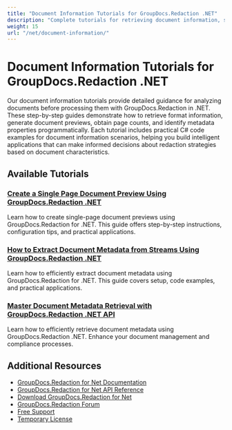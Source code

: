 ```yaml
---
title: "Document Information Tutorials for GroupDocs.Redaction .NET"
description: "Complete tutorials for retrieving document information, supported formats, and generating page previews with GroupDocs.Redaction for .NET."
weight: 15
url: "/net/document-information/"
---
```


# Document Information Tutorials for GroupDocs.Redaction .NET

Our document information tutorials provide detailed guidance for analyzing documents before processing them with GroupDocs.Redaction in .NET. These step-by-step guides demonstrate how to retrieve format information, generate document previews, obtain page counts, and identify metadata properties programmatically. Each tutorial includes practical C# code examples for document information scenarios, helping you build intelligent applications that can make informed decisions about redaction strategies based on document characteristics.

## Available Tutorials

### [Create a Single Page Document Preview Using GroupDocs.Redaction .NET](./create-single-page-preview-groupdocs-redaction-net/)
Learn how to create single-page document previews using GroupDocs.Redaction for .NET. This guide offers step-by-step instructions, configuration tips, and practical applications.

### [How to Extract Document Metadata from Streams Using GroupDocs.Redaction .NET](./extract-document-info-streams-groupdocs-redaction-dotnet/)
Learn how to efficiently extract document metadata using GroupDocs.Redaction for .NET. This guide covers setup, code examples, and practical applications.

### [Master Document Metadata Retrieval with GroupDocs.Redaction .NET API](./groupdocs-redaction-net-document-metadata-retrieval/)
Learn how to efficiently retrieve document metadata using GroupDocs.Redaction .NET. Enhance your document management and compliance processes.

## Additional Resources

- [GroupDocs.Redaction for Net Documentation](https://docs.groupdocs.com/redaction/net/)
- [GroupDocs.Redaction for Net API Reference](https://reference.groupdocs.com/redaction/net/)
- [Download GroupDocs.Redaction for Net](https://releases.groupdocs.com/redaction/net/)
- [GroupDocs.Redaction Forum](https://forum.groupdocs.com/c/redaction)
- [Free Support](https://forum.groupdocs.com/)
- [Temporary License](https://purchase.groupdocs.com/temporary-license/)
